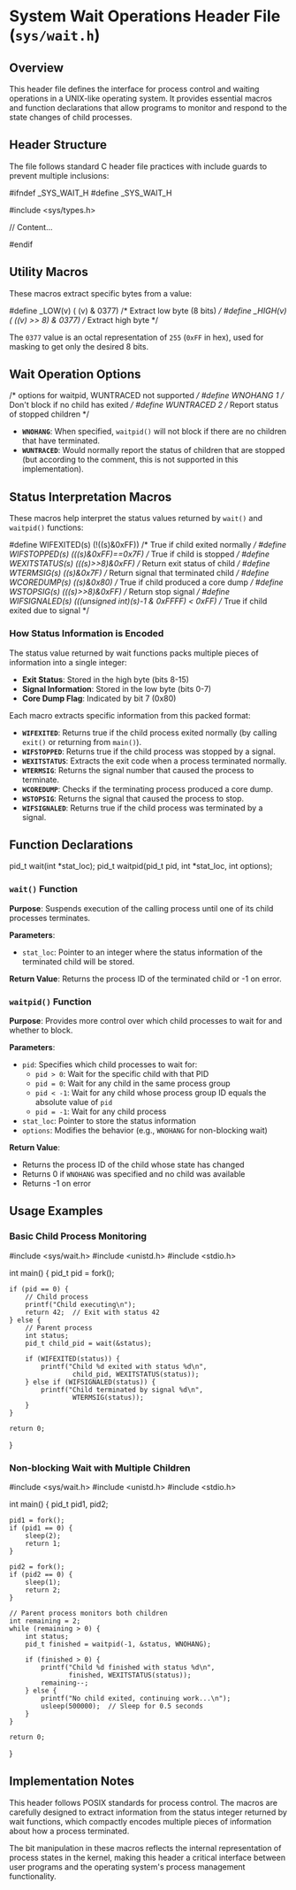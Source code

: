 # System Wait Operations Header File (`sys/wait.h`)

## Overview

This header file defines the interface for process control and waiting operations in a UNIX-like operating system. It provides essential macros and function declarations that allow programs to monitor and respond to the state changes of child processes.

## Header Structure

The file follows standard C header file practices with include guards to prevent multiple inclusions:


#ifndef _SYS_WAIT_H
#define _SYS_WAIT_H

#include <sys/types.h>

// Content...

#endif


## Utility Macros

These macros extract specific bytes from a value:


#define _LOW(v)     ( (v) & 0377)      /* Extract low byte (8 bits) */
#define _HIGH(v)    ( ((v) >> 8) & 0377) /* Extract high byte */


The `0377` value is an octal representation of `255` (`0xFF` in hex), used for masking to get only the desired 8 bits.

## Wait Operation Options


/* options for waitpid, WUNTRACED not supported */
#define WNOHANG     1   /* Don't block if no child has exited */
#define WUNTRACED   2   /* Report status of stopped children */


- **`WNOHANG`**: When specified, `waitpid()` will not block if there are no children that have terminated.
- **`WUNTRACED`**: Would normally report the status of children that are stopped (but according to the comment, this is not supported in this implementation).

## Status Interpretation Macros

These macros help interpret the status values returned by `wait()` and `waitpid()` functions:


#define WIFEXITED(s)    (!((s)&0xFF))         /* True if child exited normally */
#define WIFSTOPPED(s)   (((s)&0xFF)==0x7F)    /* True if child is stopped */
#define WEXITSTATUS(s)  (((s)>>8)&0xFF)       /* Return exit status of child */
#define WTERMSIG(s)     ((s)&0x7F)            /* Return signal that terminated child */
#define WCOREDUMP(s)    ((s)&0x80)            /* True if child produced a core dump */
#define WSTOPSIG(s)     (((s)>>8)&0xFF)       /* Return stop signal */
#define WIFSIGNALED(s)  (((unsigned int)(s)-1 & 0xFFFF) < 0xFF) /* True if child exited due to signal */


### How Status Information is Encoded

The status value returned by wait functions packs multiple pieces of information into a single integer:

- **Exit Status**: Stored in the high byte (bits 8-15)
- **Signal Information**: Stored in the low byte (bits 0-7)
- **Core Dump Flag**: Indicated by bit 7 (0x80)

Each macro extracts specific information from this packed format:

- **`WIFEXITED`**: Returns true if the child process exited normally (by calling `exit()` or returning from `main()`).
- **`WIFSTOPPED`**: Returns true if the child process was stopped by a signal.
- **`WEXITSTATUS`**: Extracts the exit code when a process terminated normally.
- **`WTERMSIG`**: Returns the signal number that caused the process to terminate.
- **`WCOREDUMP`**: Checks if the terminating process produced a core dump.
- **`WSTOPSIG`**: Returns the signal that caused the process to stop.
- **`WIFSIGNALED`**: Returns true if the child process was terminated by a signal.

## Function Declarations


pid_t wait(int *stat_loc);
pid_t waitpid(pid_t pid, int *stat_loc, int options);


### `wait()` Function

**Purpose**: Suspends execution of the calling process until one of its child processes terminates.

**Parameters**:
- `stat_loc`: Pointer to an integer where the status information of the terminated child will be stored.

**Return Value**: Returns the process ID of the terminated child or -1 on error.

### `waitpid()` Function

**Purpose**: Provides more control over which child processes to wait for and whether to block.

**Parameters**:
- `pid`: Specifies which child processes to wait for:
  - `pid > 0`: Wait for the specific child with that PID
  - `pid = 0`: Wait for any child in the same process group
  - `pid < -1`: Wait for any child whose process group ID equals the absolute value of `pid`
  - `pid = -1`: Wait for any child process
- `stat_loc`: Pointer to store the status information
- `options`: Modifies the behavior (e.g., `WNOHANG` for non-blocking wait)

**Return Value**: 
- Returns the process ID of the child whose state has changed
- Returns 0 if `WNOHANG` was specified and no child was available
- Returns -1 on error

## Usage Examples

### Basic Child Process Monitoring


#include <sys/wait.h>
#include <unistd.h>
#include <stdio.h>

int main() {
    pid_t pid = fork();
    
    if (pid == 0) {
        // Child process
        printf("Child executing\n");
        return 42;  // Exit with status 42
    } else {
        // Parent process
        int status;
        pid_t child_pid = wait(&status);
        
        if (WIFEXITED(status)) {
            printf("Child %d exited with status %d\n", 
                    child_pid, WEXITSTATUS(status));
        } else if (WIFSIGNALED(status)) {
            printf("Child terminated by signal %d\n", 
                    WTERMSIG(status));
        }
    }
    
    return 0;
}


### Non-blocking Wait with Multiple Children


#include <sys/wait.h>
#include <unistd.h>
#include <stdio.h>

int main() {
    pid_t pid1, pid2;
    
    pid1 = fork();
    if (pid1 == 0) {
        sleep(2);
        return 1;
    }
    
    pid2 = fork();
    if (pid2 == 0) {
        sleep(1);
        return 2;
    }
    
    // Parent process monitors both children
    int remaining = 2;
    while (remaining > 0) {
        int status;
        pid_t finished = waitpid(-1, &status, WNOHANG);
        
        if (finished > 0) {
            printf("Child %d finished with status %d\n", 
                   finished, WEXITSTATUS(status));
            remaining--;
        } else {
            printf("No child exited, continuing work...\n");
            usleep(500000);  // Sleep for 0.5 seconds
        }
    }
    
    return 0;
}


## Implementation Notes

This header follows POSIX standards for process control. The macros are carefully designed to extract information from the status integer returned by wait functions, which compactly encodes multiple pieces of information about how a process terminated.

The bit manipulation in these macros reflects the internal representation of process states in the kernel, making this header a critical interface between user programs and the operating system's process management functionality.

